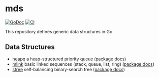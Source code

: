 # mds

[![GoDoc](https://img.shields.io/static/v1?label=godoc&message=reference&color=green)](https://pkg.go.dev/github.com/creachadair/mds)
[![CI](https://github.com/creachadair/mds/actions/workflows/go-presubmit.yml/badge.svg)](https://github.com/creachadair/mds/actions/workflows/go-presubmit.yml)

This repository defines generic data structures in Go.

## Data Structures

- [heapq](./heapq) a heap-structured priority queue ([package docs](https://godoc.org/github.com/creachadair/mds/heapq))
- [mlink](./mlink) basic linked sequences (stack, queue, list, ring) ([package docs](https://godoc.org/github.com/creachadair/mds/mlink))
- [stree](./stree) self-balancing binary-search tree ([package docs](https://godoc.org/github.com/creachadair/mds/stree))
